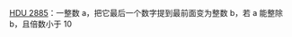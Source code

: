 [HDU 2885](https://github.com/Hapoa/Accepted/blob/master/16%20-%20%E6%95%B0%E5%AD%A6%E6%8E%A8%E6%BC%94/001%20-%20HDU%202885.md)：一整数 a，把它最后一个数字提到最前面变为整数 b，若 a 能整除 b，且倍数小于 10















